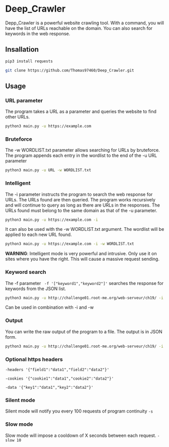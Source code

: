 # Deep_Crawler

Depp_Crawler is a powerful website crawling tool. With a command, you will have the list of URLs reachable on the domain. You can also search for keywords in the web response.

## Insallation
```bash
pip3 install requests
```

```bash
git clone https://github.com/Thomas97460/Deep_Crawler.git
```


## Usage
### URL parameter
The program takes a URL as a parameter and queries the website to find other URLs.
```bash
python3 main.py -u https://example.com
```

### Bruteforce
The -w WORDLIST.txt parameter allows searching for URLs by bruteforce. The program appends each entry in the wordlist to the end of the -u URL parameter
```bash
python3 main.py -u URL -w WORDLIST.txt
```

### Intelligent
The -i parameter instructs the program to search the web response for URLs. The URLs found are then queried. The program works recursively and will continue to query as long as there are URLs in the responses.
The URLs found must belong to the same domain as that of the -u parameter.
```bash
python3 main.py -u https://example.com -i
```
It can also be used with the -w WORDLIST.txt argument. The wordlist will be applied to each new URL found.

```bash
python3 main.py -u https://example.com -i -w WORDLIST.txt
```

**__WARNING__**: Intelligent mode is very powerful and intrusive. Only use it on sites where you have the right. This will cause a massive request sending.

### Keyword search
The -f parameter ` -f '["keyword1","keyword2"]'` searches the response for keywords from the JSON list.

```bash
python3 main.py -u http://challenge01.root-me.org/web-serveur/ch19/ -i -f '["a","baa"]' -w tiny_fuzz.txt
```

Can be used in combination with -i and -w

### Output
You can write the raw output of the program to a file. The output is in JSON form.

```bash
python3 main.py -u http://challenge01.root-me.org/web-serveur/ch19/ -i -o OUTPUT.txt
```

### Optional https headers
`-headers '{"field1":"data1","field2":"data2"}'`

`-cookies '{"cookie1":"data1","cookie2":"data2"}'`

`-data '{"key1":"data1","key2":"data2"}'`

### Silent mode 
Silent mode will notify you every 100 requests of program continuity `-s`

### Slow mode
Slow mode will impose a cooldown of X seconds between each request. `-slow 10`